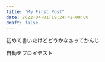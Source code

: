 ```yaml
---
title: "My First Post"
date: 2022-04-01T19:24:42+09:00
draft: false
---
```


初めて書いたけどどうかなぁってかんじ

自動デプロイテスト

